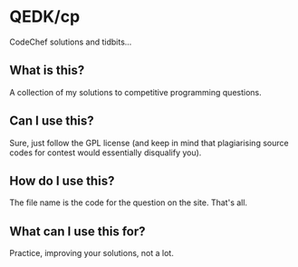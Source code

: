 # QEDK/cp
CodeChef solutions and tidbits...
## What is this?
A collection of my solutions to competitive programming questions.
## Can I use this?
Sure, just follow the GPL license (and keep in mind that plagiarising source codes for contest would essentially disqualify you). 
## How do I use this?
The file name is the code for the question on the site. That's all.
## What can I use this for?
Practice, improving your solutions, not a lot.
